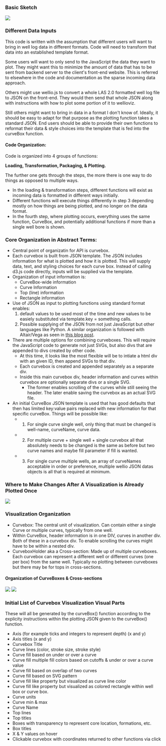 ### Basic Sketch
<a href="images/wellioviz_architecture.png"><img src="/images/wellioviz_architecture.png" style="max-width:800px;"></a>

### Different Data Inputs

This code is written with the assumption that different users will want to
bring in well log data in different formats. Code will need to transform that
data into an established template format.

Some users will want to only send to the JavaScript the data they want to plot.
They might want this to minimize the amount of data that has to be sent from
backend server to the client's front-end website. This is referred to elsewhere
in the code and documentation as the sparse incoming data approach.

Others might use wellio.js to convert a whole LAS 2.0 formatted well log file
to JSON on the front-end. They would then send that whole JSON along with
instructions with how to plot some portion of it to wellioviz.

Still others might want to bring in data in a format I don't know of. Ideally,
it should be easy to adapt for that purpose as the plotting function takes a
standard JSON. End users should be able to provide their own functions to
reformat their data & style choices into the template that is fed into the
curveBox function.

#### Code Organization:
Code is organized into 4 groups of functions: 
  
<b>Loading, Transformation, Packaging, & Plotting.</b> 
  
The further one gets through the steps, the more there is one way to do things as opposed to multiple ways. 
- In the loading & transformation steps, different functions will exist as incoming data is formatted in different ways initially.
- Different functions will execute things differently in step 3 depending mostly on how things are being plotted, and no longer on the data format.
- In the fourth step, where plotting occurs, everything uses the same function, CurveBox, and potentially additional functions if more than a single well bore is shown.


### Core Organization in Abstract Terms:
- Central point of organizatin for API is curvebox. 
- Each curvebox is built from JSON template. The JSON includes information for what is plotted and how it is plotted. This will supply data, text, and styling choices for each curve box. Instead of calling d3.js code directly, inputs will be supplied via the template. 
- Organization of input information is: 
    - CurveBox-wide information
    - Curve Information
    - Top (line) information
    - Rectangle information
- Use of JSON as input to plotting functions using standard format enables:
    1. default values to be used most of the time and new values to be easiely substituted via template.key = something calls. 
    2. Possible supplying of the JSON from not just JavaScript but other languages like Python. A similar organization is followed with Altair/Vega as seen in <a href="https://eitanlees.github.io/altair-stack/">this blog post</a>. 
- There are multiple options for combining curveboxes. This will require the JavaScript code to generate not just SVGs, but also divs that are appended to divs created by other code. 
    - At this time, it looks like the most flexible will be to intiate a html div with an given ID, then append SVGs to that div. 
    - Each curvebox is created and appended separately as a separate div. 
    - Inside this main curvebox div, header information and curves within curvebox are optionally separate divs or a single SVG. 
        - The former enables scrolling of the curves while still seeing the header. The later enable saving the curvebox as an actual SVG file.
- An initial CurveBox JSON template is used that has good defaults that then has limited key:value pairs replaced with new information for that specific curveBox. Things will be possible like:
    - 1. For single curve single well, only thing that must be changed is well-name, curveName, curve data. 
    - 2. For multiple curve + single well + single curvebox all that absolutely needs to be changed is the same as before but two curve names and maybe fill parameter if fill is wanted.
    - 3. For single curve multiple wells, an array of curveNames acceptable in order or preference, multiple wellio JSON datas objects is all that is required at minimum. 

### Where to Make Changes After A Visualization is Already Plotted Once
<a href="images/wellioviz_architecture_data_change.png"><img src="/images/wellioviz_architecture_data_change.png" style="max-width:800px;"></a>


### Visualization Organization
- Curvebox: The central unit of visualization. Can contain either a single Curve or multiple curves, typically from one well.
- Within CurveBox, header information is in one DIV, curves in another div. Both of these in a curvebox div. To enable scrolling the curves might have to be within a nested div.
- CurveboxHolder aka a Cross-section: Made up of multiple curveboxes. Each curvebox can represent a different well or different curves (one per box) from the same well. Typically no plotting between curveboxes but there may be for tops in cross-sections. 

#### Organization of CurveBoxes & Cross-sections
<a href="images/curve_box_org.png"><img src="/images/curve_box_org.png" style="max-width:800px;"></a>
<a href="images/cross_section_org.png"><img src="/images/cross_section_org.png" style="max-width:800px;"></a>



### Initial List of Curvebox Visualization Visual Parts
These will all be generated by the curveBox() function according to the explicity instructions within the plotting JSON given to the curveBox() function.
- Axis (for example ticks and integers to represent depth) (x and y)
- Axis titles (x and y)
- Curvebox Title
- Curve lines (color, stroke size, stroke style)
- Curve fill based on under or over a curve 
- Curve fill multiple fill colors based on cutoffs & under or over a curve value
- Curve fill based on overlap of two curves
- Curve fill based on SVG pattern
- Curve fill like property but visualized as curve line color
- Curve fill like property but visualized as colored rectangle within well box or curve box.
- Curve units
- Curve min & max
- Curve Name
- Top lines
- Top titles
- Boxes with transparency to represent core location, formations, etc.
- Box titles
- X & Y values on hover
- Clickable curvebox with coordinates returned to other functions via click



